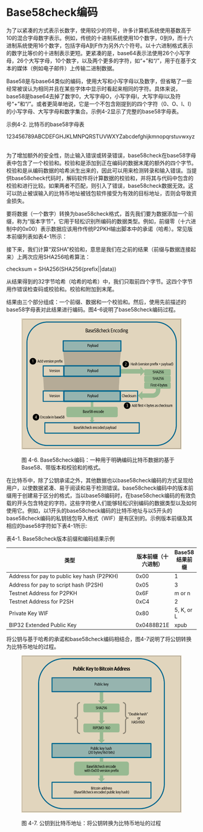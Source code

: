 # Base58check编码

为了以紧凑的方式表示长数字，使用较少的符号，许多计算机系统使用基数高于10的混合字母数字表示。例如，传统的十进制系统使用10个数字，0到9，而十六进制系统使用16个数字，包括字母A到F作为另外六个符号。以十六进制格式表示的数字比等价的十进制表示更短。更紧凑的是，base64表示法使用26个小写字母，26个大写字母，10个数字，以及两个更多的字符，如“+”和“/”，用于在基于文本的媒体（例如电子邮件）上传输二进制数据。

Base58是与base64类似的编码，使用大写和小写字母以及数字，但省略了一些经常被误认为相同并且在某些字体中显示时看起来相同的字符。具体来说，base58是base64去掉了数字0，大写字母O，小写字母l，大写字母I以及符号“+”和“/”。或者更简单地说，它是一个不包含刚提到的四个字符（0、O、l、I）的小写字母、大写字母和数字集合。示例4-2显示了完整的base58字母表。

示例4-2. 比特币的base58字母表

123456789ABCDEFGHJKLMNPQRSTUVWXYZabcdefghijkmnopqrstuvwxyz

\
为了增加额外的安全性，防止输入错误或转录错误，base58check在base58字母表中包含了一个校验和。校验和是添加到正在编码的数据末尾的额外的四个字节。校验和是从编码数据的哈希派生出来的，因此可以用来检测转录和输入错误。当提供base58check代码时，解码软件将计算数据的校验和，并将其与代码中包含的校验和进行比较。如果两者不匹配，则引入了错误，base58check数据无效。这可以防止被误输入的比特币地址被钱包软件接受为有效的目标地址，否则会导致资金损失。

要将数据（一个数字）转换为base58check格式，首先我们要为数据添加一个前缀，称为“版本字节”，它用于轻松识别所编码的数据类型。例如，前缀零（十六进制中的0x00）表示数据应该用作传统P2PKH输出脚本中的承诺（哈希）。常见版本前缀列表如表4-1所示：

接下来，我们计算“双SHA”校验和，意思是我们在之前的结果（前缀与数据连接起来）上两次应用SHA256哈希算法：

checksum = SHA256(SHA256(prefix||data))

从结果得到的32字节哈希（哈希的哈希）中，我们只取前四个字节。这四个字节用作错误检查码或校验和。校验和附加到末尾。

结果由三个部分组成：一个前缀、数据和一个校验和。然后，使用先前描述的base58字母表对此结果进行编码。图4-6说明了base58check编码过程。



<figure><img src="../.gitbook/assets/4.6.png" alt=""><figcaption><p>图 4-6.  Base58check编码：一种用于明确编码比特币数据的基于Base58、带版本和校验和的格式。</p></figcaption></figure>

在比特币中，除了公钥承诺之外，其他数据也以base58check编码的方式呈现给用户，以使数据紧凑、易于阅读和易于检测错误。base58check编码中的版本前缀用于创建易于区分的格式，当以base58编码时，在base58check编码的有效负载的开头包含特定的字符。这些字符使人们能够轻松识别编码的数据类型以及如何使用它。例如，以1开头的base58check编码的比特币地址与以5开头的base58check编码的私钥钱包导入格式（WIF）是有区别的。示例版本前缀及其相应的base58字符如下表4-1所示:

表4-1. Base58check版本前缀和编码结果示例

<table><thead><tr><th width="393">类型</th><th>版本前缀（十六进制）</th><th>Base58 结果前缀</th></tr></thead><tbody><tr><td>Address for pay to public key hash (P2PKH)</td><td>0x00</td><td>1</td></tr><tr><td>Address for pay to script hash (P2SH)</td><td>0x05</td><td>3</td></tr><tr><td>Testnet Address for P2PKH</td><td>0x6F</td><td>m or n</td></tr><tr><td>Testnet Address for P2SH</td><td>0xC4</td><td>2</td></tr><tr><td>Private Key WIF</td><td>0x80</td><td>5, K, or L</td></tr><tr><td>BIP32 Extended Public Key</td><td>0x0488B21E</td><td>xpub</td></tr></tbody></table>

将公钥与基于哈希的承诺和base58check编码相结合，图4-7说明了将公钥转换为比特币地址的过程。

<figure><img src="../.gitbook/assets/4.7.png" alt=""><figcaption><p>图 4-7.  公钥到比特币地址：将公钥转换为比特币地址的过程</p></figcaption></figure>

